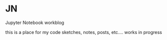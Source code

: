 # JN

Jupyter Notebook workblog

this is a place for my code sketches, notes, posts, etc....     works in progress